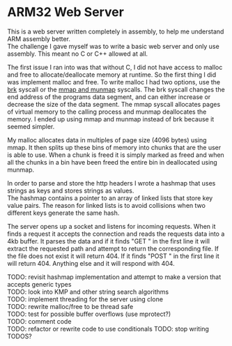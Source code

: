 # ARM32 Web Server

This is a web server written completely in assembly, to help me understand ARM assembly better.<br>
The challenge I gave myself was to write a basic web server and only use assembly. This meant no C or C++ allowed at all.

The first issue I ran into was that without C, I did not have access to malloc and free to allocate/deallocate memory at runtime. So the first thing I did was implement malloc and free. To write malloc I had two options, use the [brk](https://www.man7.org/linux/man-pages/man2/sbrk.2.html) syscall or the [mmap and munmap](https://www.man7.org/linux/man-pages/man2/mmap.2.html) syscalls. The brk syscall changes the end address of the programs data segment, and can either increase or decrease the size of the data segment. The mmap syscall allocates pages of virtual memory to the calling process and munmap deallocates the memory. I ended up using mmap and munmap instead of brk because it seemed simpler.

My malloc allocates data in multiples of page size (4096 bytes) using mmap. It then splits up these bins of memory into chunks that are the user is able to use. When a chunk is freed it is simply marked as freed and when all the chunks in a bin have been freed the entire bin in deallocated using munmap.

In order to parse and store the http headers I wrote a hashmap that uses strings as keys and stores strings as values.<br>
The hashmap contains a pointer to an array of linked lists that store key value pairs. The reason for linked lists is to avoid collisions when two different keys generate the same hash.

The server opens up a socket and listens for incoming requests. When it finds a request it accepts the connection and reads the requests data into a 4kb buffer. It parses the data and if it finds "GET " in the first line it will extract the requested path and attempt to return the corresponding file. If the file does not exist it will return 404. If it finds "POST " in the first line it will return 404. Anything else and it will respond with 404.

TODO: revisit hashmap implementation and attempt to make a version that accepts generic types<br>
TODO: look into KMP and other string search algorithms<br>
TODO: implement threading for the server using clone<br>
TODO: rewrite malloc/free to be thread safe<br>
TODO: test for possible buffer overflows (use mprotect?)<br>
TODO: comment code<br>
TODO: refactor or rewrite code to use conditionals
TODO: stop writing TODOS?
